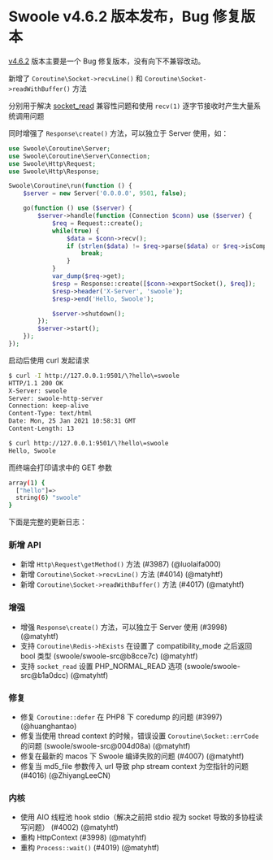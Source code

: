 # Swoole v4.6.2 版本发布，Bug 修复版本

[v4.6.2](https://github.com/swoole/swoole-src/releases/tag/v4.6.2) 版本主要是一个 Bug 修复版本，没有向下不兼容改动。

新增了 `Coroutine\Socket->recvLine()` 和 `Coroutine\Socket->readWithBuffer()` 方法

分别用于解决 [socket_read](https://www.php.net/manual/en/function.socket-read.php) 兼容性问题和使用 `recv(1)` 逐字节接收时产生大量系统调用问题

同时增强了 `Response\create()` 方法，可以独立于 Server 使用，如：

```php
use Swoole\Coroutine\Server;
use Swoole\Coroutine\Server\Connection;
use Swoole\Http\Request;
use Swoole\Http\Response;

Swoole\Coroutine\run(function () {
    $server = new Server('0.0.0.0', 9501, false);

    go(function () use ($server) {
        $server->handle(function (Connection $conn) use ($server) {
            $req = Request::create();
            while(true) {
                $data = $conn->recv();
                if (strlen($data) != $req->parse($data) or $req->isCompleted()) {
                    break;
                }
            }
            var_dump($req->get);
            $resp = Response::create([$conn->exportSocket(), $req]);
            $resp->header('X-Server', 'swoole');
            $resp->end('Hello, Swoole');

            $server->shutdown();
        });
        $server->start();
    });
});
```

启动后使用 curl 发起请求

```bash
$ curl -I http://127.0.0.1:9501/\?hello\=swoole
HTTP/1.1 200 OK
X-Server: swoole
Server: swoole-http-server
Connection: keep-alive
Content-Type: text/html
Date: Mon, 25 Jan 2021 10:58:31 GMT
Content-Length: 13

$ curl http://127.0.0.1:9501/\?hello\=swoole
Hello, Swoole
```

而终端会打印请求中的 GET 参数

```bash
array(1) {
  ["hello"]=>
  string(6) "swoole"
}
```

下面是完整的更新日志：

### 新增 API

- 新增 `Http\Request\getMethod()` 方法 (#3987) (@luolaifa000)
- 新增 `Coroutine\Socket->recvLine()` 方法 (#4014) (@matyhtf)
- 新增 `Coroutine\Socket->readWithBuffer()` 方法 (#4017) (@matyhtf)

### 增强

- 增强 `Response\create()` 方法，可以独立于 Server 使用 (#3998) (@matyhtf)
- 支持 `Coroutine\Redis->hExists` 在设置了 compatibility_mode 之后返回 bool 类型 (swoole/swoole-src@b8cce7c) (@matyhtf)
- 支持 `socket_read` 设置 PHP_NORMAL_READ 选项 (swoole/swoole-src@b1a0dcc) (@matyhtf)

### 修复

- 修复 `Coroutine::defer` 在 PHP8 下 coredump 的问题 (#3997) (@huanghantao)
- 修复当使用 thread context 的时候，错误设置 `Coroutine\Socket::errCode` 的问题 (swoole/swoole-src@004d08a) (@matyhtf)
- 修复在最新的 macos 下 Swoole 编译失败的问题 (#4007) (@matyhtf)
- 修复当 md5_file 参数传入 url 导致 php stream context 为空指针的问题 (#4016) (@ZhiyangLeeCN)

### 内核

- 使用 AIO 线程池 hook stdio（解决之前把 stdio 视为 socket 导致的多协程读写问题） (#4002) (@matyhtf)
- 重构 HttpContext (#3998) (@matyhtf)
- 重构 `Process::wait()` (#4019) (@matyhtf)
